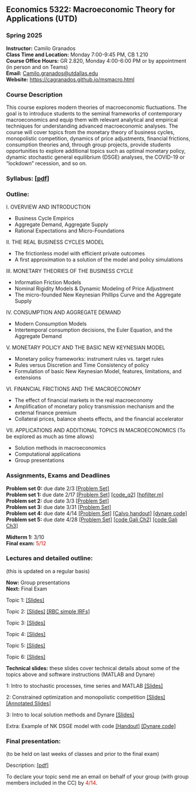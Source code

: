 ## Economics 5322: Macroeconomic Theory for Applications (UTD)
### Spring 2025

**Instructor:** Camilo Granados \
**Class Time and Location:** Monday 7:00-9:45 PM, CB 1.210 \
**Course Office Hours:**  GR 2.820, Monday 4:00-6:00 PM or by appointment (in person and on Teams) \
**Email:** Camilo.granados@utdallas.edu \
**Website:** <a href="https://cagranados.github.io/msmacro.html"><u>https://cagranados.github.io/msmacro.html</u></a> 


### Course Description

This course explores modern theories of macroeconomic fluctuations. The goal is to introduce students to the seminal frameworks of contemporary macroeconomics and equip them with relevant analytical and empirical techniques for understanding advanced macroeconomic analyses. The course will cover topics from the monetary theory of business cycles, monopolistic competition, dynamics of price adjustments, financial frictions, consumption theories and, through group projects, provide students opportunities to explore additional topics such as optimal monetary policy, dynamic stochastic general equilibrium (DSGE) analyses, the COVID-19 or “lockdown” recession, and so on.


### Syllabus:  <a href="https://cagranados.github.io/files/msmacrospr25/Econ5322sp25_syllabus.pdf"><u>[pdf]</u></a> 


### Outline:

I. OVERVIEW AND INTRODUCTION

- Business Cycle Empirics
- Aggregate Demand, Aggregate Supply
- Rational Expectations and Micro-Foundations

II. THE REAL BUSINESS CYCLES MODEL

- The frictionless model with efficient private outcomes
- A first approximation to a solution of the model and policy simulations

III. MONETARY THEORIES OF THE BUSINESS CYCLE

- Information Friction Models
- Nominal Rigidity Models & Dynamic Modeling of Price Adjustment
- The micro-founded New Keynesian Phillips Curve and the Aggregate Supply

IV. CONSUMPTION AND AGGREGATE DEMAND

- Modern Consumption Models
- Intertemporal consumption decisions, the Euler Equation, and the Aggregate Demand
     
V. MONETARY POLICY AND THE BASIC NEW KEYNESIAN MODEL

- Monetary policy frameworks: instrument rules vs. target rules
- Rules versus Discretion and Time Consistency of policy
- Formulation of basic New Keynesian Model, features, limitations, and extensions

VI. FINANCIAL FRICTIONS AND THE MACROECONOMY

- The effect of financial markets in the real macroeconomy
- Amplification of monetary policy transmission mechanism and the external finance premium
- Collateral prices, balance sheets effects, and the financial accelerator

VII. APPLICATIONS AND ADDITIONAL TOPICS IN MACROECONOMICS
(To be explored as much as time allows)

- Solution methods in macroeconomics
- Computational applications
- Group presentations



### Assignments, Exams and Deadlines


**Problem set 0:** due date 2/3 <a href="https://cagranados.github.io/files/msmacrospr25/PS0.pdf"><u>[Problem Set]</u></a> <!-- <a href="https://cagranados.github.io/files/msmacrospr25/PS0_AnswerKey.pdf"><u>[Answer Key]</u></a> --> \
**Problem set 1:** due date 2/17 <a href="https://cagranados.github.io/files/msmacrospr25/PS1.pdf"><u>[Problem Set]</u></a> <a href="https://cagranados.github.io/files/msmacrospr25/ps1q2_code.m"><u>[code_q2]</u></a> <a href="https://cagranados.github.io/files/msmacrospr25/hpfilter.m"><u>[hpfilter.m]</u></a> <!-- <a href="https://cagranados.github.io/files/msmacrospr25/PS1_AnswerKey.pdf"><u>[Answer Key]</u></a>  <a href="https://cagranados.github.io/files/msmacrospr25/data_ps1.xlsx"><u>[data loaded in Ans]</u></a> --> \
**Problem set 2:** due date 3/3 <a href="https://cagranados.github.io/files/msmacrospr25/PS2.pdf"><u>[Problem Set]</u></a> <!-- <a href="https://cagranados.github.io/files/msmacrospr25/PS2_AnswerKey.pdf"><u>[Answer Key]</u></a> --> \
**Problem set 3:** due date 3/31 <a href="https://cagranados.github.io/files/msmacrospr25/PS3.pdf"><u>[Problem Set]</u></a> <!-- <a href="https://cagranados.github.io/files/msmacrospr25/PS3_AnswerKey.pdf"><u>[Answer Key]</u></a> -->   \
**Problem set 4:** due date 4/14 <a href="https://cagranados.github.io/files/msmacrospr25/PS4.pdf"><u>[Problem Set]</u></a> <a href="https://cagranados.github.io/files/msmacrospr25/Calvo.pdf"><u>[Calvo handout]</u></a> <a href="https://cagranados.github.io/files/msmacrospr25/simpleDSGEexample.mod"><u>[dynare code]</u></a> <!-- <a href="https://cagranados.github.io/files/msmacrospr25/PS4_AnswerKey.pdf"><u>[Answer Key]</u></a> --> \
**Problem set 5:** due date 4/28 <a href="https://cagranados.github.io/files/msmacrospr25/PS5.pdf"><u>[Problem Set]</u></a> 
<a href="https://cagranados.github.io/files/msmacrospr25/Gali_2008_chapter_2.mod"><u>[code Gali Ch2]</u></a>
<a href="https://cagranados.github.io/files/msmacrospr25/Gali_2008_chapter_3.mod"><u>[code Gali Ch3]</u></a>
<!-- <a href="https://cagranados.github.io/files/msmacrospr25/PS5_AnswerKey.pdf"><u>[Answer Key]</u></a> -->

**Midterm 1:** 3/10 <!-- <a href="https://cagranados.github.io/files/msmacrospr25/Midterm_MSMacro_AnsKey.pdf"><u>[Answer Key]</u></a> --> \
**Final exam:** <font color="scarlet"> 5/12 </font> <!--  <a href="https://cagranados.github.io/files/msmacrospr25/Final_MSMacro_AnsKey.pdf"><u>[Answer Key]</u></a> -->




### Lectures and detailed outline: 
(this is updated on a regular basis)

**Now:** Group presentations \
**Next:** Final Exam
<!--**Next:** Group presentations and <span style="color: red;">Final Exam (May 8, 7:00PM)</span> -->

Topic 1: <a href="https://cagranados.github.io/files/msmacrospr25/Topic1_Intro.pdf"><u>[Slides]</u></a> 
<!-- <a href="https://cagranados.github.io/files/msmacrospr25/Topic1_Intro_wNotes.pdf"><u>[Annotated Slides]</u></a> -->

Topic 2: <a href="https://cagranados.github.io/files/msmacrospr25/Topic2_RBC.pdf"><u>[Slides]</u></a> 
<a href="https://cagranados.github.io/files/msmacrospr25/IRFs_RBC.xlsx"><u>[RBC simple IRFs]</u></a> 
<!-- <a href="https://cagranados.github.io/files/msmacrospr25/Topic2_RBC_wNotes.pdf"><u>[Annotated Slides]</u></a> -->

Topic 3: <a href="https://cagranados.github.io/files/msmacrospr25/Topic3_InfoFrictionsAndNominalRigidities.pdf"><u>[Slides]</u></a> 
<!-- <a href="https://cagranados.github.io/files/msmacrospr25/Topic3_InfoFrictionsAndNominalRigidities_wNotes.pdf"><u>[Annotated Slides]</u></a> -->

Topic 4: <a href="https://cagranados.github.io/files/msmacrospr25/Topic4_ConsumptionAndAggregateDemand.pdf"><u>[Slides]</u></a> 
<!-- <a href="https://cagranados.github.io/files/msmacrospr25/Topic4_ConsumptionAndAggregateDemand_wNotes.pdf"><u>[Annotated Slides]</u></a> -->

Topic 5: <a href="https://cagranados.github.io/files/msmacrospr25/Topic5_MonetaryPolicyAndBasicNKModel.pdf"><u>[Slides]</u></a>
<!-- <a href="https://cagranados.github.io/files/msmacrospr25/Topic5_MonetaryPolicyAndBasicNKModel_wNotes.pdf"><u>[Annotated Slides]</u></a> -->

Topic 6: <a href="https://cagranados.github.io/files/msmacrospr25/Topic6_FinancialFrictions.pdf"><u>[Slides]</u></a>
<!-- <a href="https://cagranados.github.io/files/msmacrospr25/Topic6_FinancialFrictions_wNotes.pdf"><u>[Annotated Slides]</u></a> -->


**Technical slides:** these slides cover technical details about some of the topics above and software instructions (MATLAB and Dynare)

1: Intro to stochastic processes, time series and MATLAB <a href="https://cagranados.github.io/files/msmacrospr25/TechSession1_Slides.pdf"><u>[Slides]</u></a> 
<!-- <a href="https://cagranados.github.io/files/msmacrospr25/TechSession1_Slides_withAnnotations.pdf"><u>[Annotated Slides]</u></a> -->

2: Constrained optimization and monopolistic competition <a href="https://cagranados.github.io/files/msmacrospr25/TechSession2_Slides.pdf"><u>[Slides]</u></a> 
 <a href="https://cagranados.github.io/files/msmacrospr25/TechSession2_Slides_wNotes.pdf"><u>[Annotated Slides]</u></a> 

3: Intro to local solution methods and Dynare <a href="https://cagranados.github.io/files/msmacrospr25/TechSession3_Slides.pdf"><u>[Slides]</u></a> <!-- <a href="https://cagranados.github.io/files/msmacrospr25/TechSession3_Slides_wNotes.pdf"><u>[Annotated Slides]</u></a> -->

Extra: Example of NK DSGE model with code <a href="https://cagranados.github.io/files/msmacrospr25/NKDSGE_handout.pdf"><u>[Handout]</u></a> <a href="https://cagranados.github.io/files/msmacrospr25/nk_closed.mod"><u>[Dynare code]</u></a>

### Final presentation:

(to be held on last weeks of classes and prior to the final exam)

Description: <a href="https://cagranados.github.io/files/msmacrospr25/InvididualPresentationsTopics.pdf"><u>[pdf]</u></a>

To declare your topic send me an email on behalf of your group (with group members included in the CC) by <font color="scarlet"> 4/14</font>.